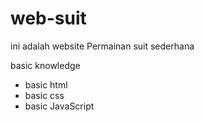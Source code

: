 # web-suit
ini adalah website Permainan suit sederhana

basic knowledge
- basic html
- basic css
- basic JavaScript
